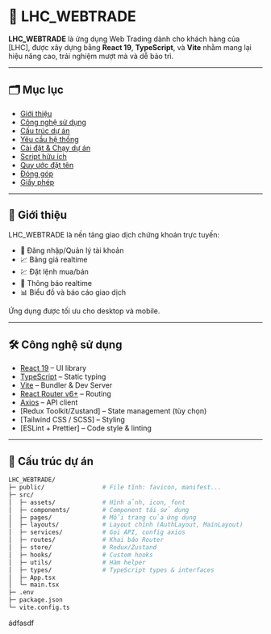 # 🚀 LHC_WEBTRADE

**LHC_WEBTRADE** là ứng dụng Web Trading dành cho khách hàng của [LHC], được xây dựng bằng **React 19**, **TypeScript**, và **Vite** nhằm mang lại hiệu năng cao, trải nghiệm mượt mà và dễ bảo trì.

---

## 🗂️ Mục lục

- [Giới thiệu](#-giới-thiệu)
- [Công nghệ sử dụng](#-công-nghệ-sử-dụng)
- [Cấu trúc dự án](#-cấu-trúc-dự-án)
- [Yêu cầu hệ thống](#-yêu-cầu-hệ-thống)
- [Cài đặt & Chạy dự án](#-cài-đặt--chạy-dự-án)
- [Script hữu ích](#-script-hữu-ích)
- [Quy ước đặt tên](#-quy-ước-đặt-tên)
- [Đóng góp](#-đóng-góp)
- [Giấy phép](#-giấy-phép)

---

## 📖 Giới thiệu

LHC_WEBTRADE là nền tảng giao dịch chứng khoán trực tuyến:

- 🔑 Đăng nhập/Quản lý tài khoản
- 📈 Bảng giá realtime
- 💹 Đặt lệnh mua/bán
- 🔔 Thông báo realtime
- 📊 Biểu đồ và báo cáo giao dịch

Ứng dụng được tối ưu cho desktop và mobile.

---

## 🛠️ Công nghệ sử dụng

- [React 19](https://react.dev/) – UI library
- [TypeScript](https://www.typescriptlang.org/) – Static typing
- [Vite](https://vitejs.dev/) – Bundler & Dev Server
- [React Router v6+](https://reactrouter.com/) – Routing
- [Axios](https://axios-http.com/) – API client
- [Redux Toolkit/Zustand] – State management (tùy chọn)
- [Tailwind CSS / SCSS] – Styling
- [ESLint + Prettier] – Code style & linting

---

## 📂 Cấu trúc dự án

```bash
LHC_WEBTRADE/
├─ public/                # File tĩnh: favicon, manifest...
├─ src/
│  ├─ assets/             # Hình ảnh, icon, font
│  ├─ components/         # Component tái sử dụng
│  ├─ pages/              # Mỗi trang của ứng dụng
│  ├─ layouts/            # Layout chính (AuthLayout, MainLayout)
│  ├─ services/           # Gọi API, config axios
│  ├─ routes/             # Khai báo Router
│  ├─ store/              # Redux/Zustand
│  ├─ hooks/              # Custom hooks
│  ├─ utils/              # Hàm helper
│  ├─ types/              # TypeScript types & interfaces
│  ├─ App.tsx
│  └─ main.tsx
├─ .env
├─ package.json
└─ vite.config.ts
```

ádfasdf
